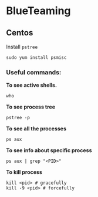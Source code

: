 # BlueTeaming

## Centos
Install `pstree`
```
sudo yum install psmisc
```

### Useful commands:
**To see active shells.**
```
who
```

**To see process tree**
```
pstree -p
```

**To see all the processes**
```
ps aux
```

**To see info about specific process**
```
ps aux | grep "<PID>"
```

**To kill process**
```
kill <pid> # gracefully
kill -9 <pid> # forcefully
```
